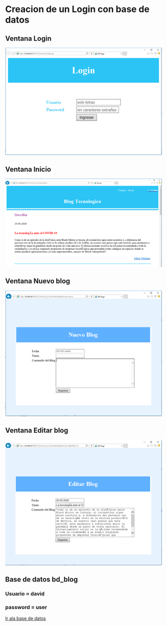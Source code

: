 # Creacion de un Login con base de datos
## Ventana Login

<img src="Imagenes/login-blog.PNG" width="500">

## Ventana Inicio

<img src="Imagenes/inicio-blog.PNG" width="500">

## Ventana Nuevo blog

<img src="Imagenes/nuevo-blog.PNG" width="500">

## Ventana Editar blog

<img src="Imagenes/editar-blog.PNG" width="500">

## Base de datos bd_blog
### Usuario = david
### password = user

[Ir ala base de datos](Base20%de20%Datos/bd)
